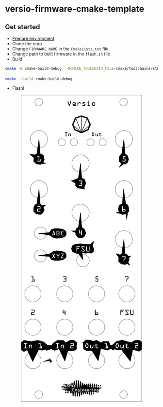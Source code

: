 # versio-firmware-cmake-template

## Get started
- [Prepare environment](https://github.com/electro-smith/DaisyWiki/wiki)
- Clone the repo
- Change `FIRMWARE_NAME` in the `CmakeLists.txt` file
- Change path to built firmware in the `flash.sh` file
- Build
```sh
cmake -B cmake-build-debug  -DCMAKE_TOOLCHAIN_FILE=cmake/toolchains/stm32h750xx.cmake

cmake --build cmake-build-debug
```
- Flash!


<p align="center">
  <img src="https://raw.githubusercontent.com/dimapaloskin/versio-firmware-cmake-template/master/media/versio-blank-panel.jpg">
</p>
